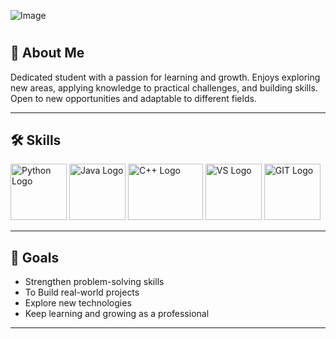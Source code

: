 
![Image](https://github.com/user-attachments/assets/75bed810-ffe8-4b87-a473-054b9fc7e86f)

<h1><p align = "center" Hii Everyone!! Welcome to my Profile! 👋 ></p></h1>


## 📌 About Me
Dedicated student with a passion for learning and growth.
Enjoys exploring new areas, applying knowledge to practical challenges, and building skills.
Open to new opportunities and adaptable to different fields. 


---

## 🛠 Skills
<Img src = "https://github.com/user-attachments/assets/03813009-8000-4ff6-a758-3159381b3b93" alt = "Python Logo" Height = 90>
<Img src = "https://github.com/user-attachments/assets/2bcc177c-3f08-449c-8d9c-b09aff117445" alt = "Java Logo" Height = 90 >
<Img src = "https://github.com/user-attachments/assets/bae78a41-42ec-4242-ab25-c37181b546d1" alt = "C++ Logo" Height = 90 width = 120 >
<Img src = "https://github.com/user-attachments/assets/7682119e-818e-47ef-8db5-acdb72d66b6a" alt = "VS Logo" Height = 90 >
<Img src = "https://github.com/user-attachments/assets/4ec2f5ad-d671-44e9-9625-d8a8fdb71f86" alt = "GIT Logo" Height = 90 >



---

## 🎯 Goals
- Strengthen problem-solving skills  
- To Build real-world projects  
- Explore new technologies  
- Keep learning and growing as a professional   

---



